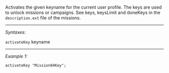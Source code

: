 Activates the given keyname for the current user profile. The keys are used to unlock missions or campaigns.
See keys, keysLimit and doneKeys in the `description.ext` file of the missions.


---
*Syntaxes:*

`activateKey` keyname

---
*Example 1:*

```sqf
activateKey "Mission04Key";
```